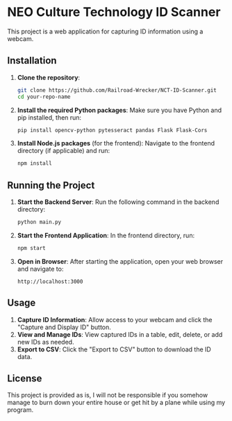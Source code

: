 # NEO Culture Technology ID Scanner

This project is a web application for capturing ID information using a webcam.

## Installation

1. **Clone the repository**:
   ```bash
   git clone https://github.com/Railroad-Wrecker/NCT-ID-Scanner.git
   cd your-repo-name
   ```

2. **Install the required Python packages**:
   Make sure you have Python and pip installed, then run:
   ```bash
   pip install opencv-python pytesseract pandas Flask Flask-Cors
   ```

3. **Install Node.js packages** (for the frontend):
   Navigate to the frontend directory (if applicable) and run:
   ```bash
   npm install
   ```

## Running the Project

1. **Start the Backend Server**:
   Run the following command in the backend directory:
   ```bash
   python main.py
   ```

2. **Start the Frontend Application**:
   In the frontend directory, run:
   ```bash
   npm start
   ```

3. **Open in Browser**:
   After starting the application, open your web browser and navigate to:
   ```
   http://localhost:3000
   ```

## Usage

1. **Capture ID Information**: Allow access to your webcam and click the "Capture and Display ID" button.
2. **View and Manage IDs**: View captured IDs in a table, edit, delete, or add new IDs as needed.
3. **Export to CSV**: Click the "Export to CSV" button to download the ID data.

## License

This project is provided as is, I will not be responsible if you somehow manage to burn down your entire house or get hit by a plane while using my program.
